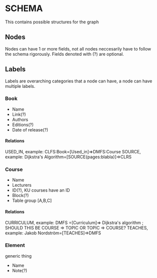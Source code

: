 # SCHEMA
This contains possible structures for the graph

## Nodes
Nodes can have 1 or more fields, not all nodes neccesarily have to follow the schema rigorously. Fields denoted with (?) are optional.

## Labels
Labels are overarching categories that a node can have, a node can have multiple labels.

### Book
* Name
* Link(?)
* Authors
* Editions(?)
* Date of release(?)
#### Relations
USED_IN, example: CLFS:Book=[Used_in]=>DMFS:Course
SOURCE, example: Dijkstra's Algorithm=[SOURCE{pages:blabla}]=>CLRS

### Course
* Name
* Lecturers
* ID(?), KU courses have an ID
* Block(?)
* Table group [A,B,C]
#### Relations
CURRICULUM, example: DMFS =[Curriculum]=> Dijkstra's algorithm ; SHOULD THIS BE COURSE => TOPIC OR TOPIC => COURSE?
TEACHES, example: Jakob Nordström=[TEACHES]=>DMFS

### Element
generic thing
* Name
* Note(?)





